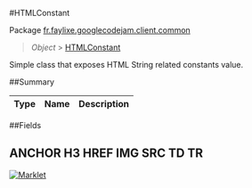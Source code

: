 #HTMLConstant

Package [fr.faylixe.googlecodejam.client.common](README.md)<br>
> *Object* > [HTMLConstant](HTMLConstant.md)

<p>Simple class that exposes HTML String related constants value.</p>

##Summary

Type | Name | Description
 --- | --- | --- 


##Fields

ANCHOR
H3
HREF
IMG
SRC
TD
TR
---
[![Marklet](https://img.shields.io/badge/Generated%20by-Marklet-green.svg)](https://github.com/Faylixe/marklet)